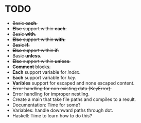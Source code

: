 # TODO

* ~~Basic **each**.~~
* ~~**Else** support within **each**.~~
* ~~Basic **with**.~~
* ~~**Else** support within **with**.~~
* ~~Basic **if**.~~
* ~~**Else** support within **if**.~~
* ~~Basic **unless**.~~
* ~~**Else** support within **unless**.~~
* ~~**Comment** blocks.~~
* **Each** support variable for *index*.
* **Each** support variable for *key*.
* **Varibles** support for escaped and none escaped content.
* ~~Error handling for non existing data (KeyError).~~
* Error handling for improper nestling.
* Create a main that take file paths and compiles to a result.
* Documentation: Time for some?
* Variables: handle downward paths through dot.
* Haskell: Time to learn how to do this?
